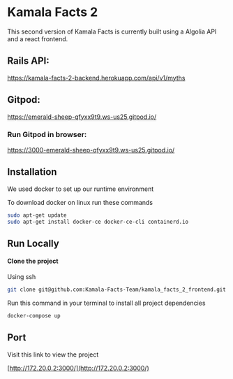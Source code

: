 # Kamala Facts 2

This second version of Kamala Facts is currently built using a Algolia API and a react frontend. 

## Rails API:
https://kamala-facts-2-backend.herokuapp.com/api/v1/myths

## Gitpod:
https://emerald-sheep-qfyxx9t9.ws-us25.gitpod.io/
### Run Gitpod in browser: 
https://3000-emerald-sheep-qfyxx9t9.ws-us25.gitpod.io/

## Installation

We used docker to set up our runtime environment

To download docker on linux run these commands

```bash
sudo apt-get update
sudo apt-get install docker-ce docker-ce-cli containerd.io
```

## Run Locally

#### Clone the project

Using ssh

```bash
git clone git@github.com:Kamala-Facts-Team/kamala_facts_2_frontend.git
```

Run this command in your terminal to install all project dependencies

```bash
docker-compose up
```

## Port

Visit this link to view the project

[http://172.20.0.2:3000/](http://172.20.0.2:3000/)
